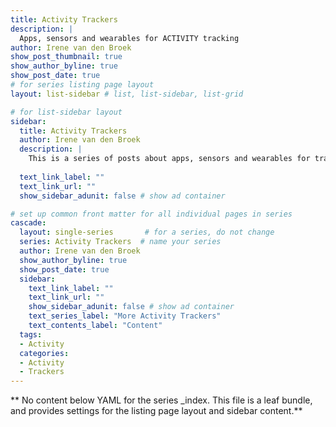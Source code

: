 ```yaml
---
title: Activity Trackers
description: |
  Apps, sensors and wearables for ACTIVITY tracking
author: Irene van den Broek
show_post_thumbnail: true
show_author_byline: true
show_post_date: true
# for series listing page layout
layout: list-sidebar # list, list-sidebar, list-grid

# for list-sidebar layout
sidebar: 
  title: Activity Trackers
  author: Irene van den Broek
  description: |
    This is a series of posts about apps, sensors and wearables for tracking **Activity**
    
  text_link_label: ""
  text_link_url: ""
  show_sidebar_adunit: false # show ad container

# set up common front matter for all individual pages in series
cascade:
  layout: single-series       # for a series, do not change
  series: Activity Trackers  # name your series
  author: Irene van den Broek
  show_author_byline: true
  show_post_date: true
  sidebar:
    text_link_label: ""
    text_link_url: ""
    show_sidebar_adunit: false # show ad container
    text_series_label: "More Activity Trackers" 
    text_contents_label: "Content" 
  tags:
  - Activity
  categories:
  - Activity
  - Trackers
---
```


** No content below YAML for the series _index. This file is a leaf bundle, and provides settings for the listing page layout and sidebar content.**

